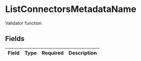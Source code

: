 # ListConnectorsMetadataName

Validator function


## Fields

| Field       | Type        | Required    | Description |
| ----------- | ----------- | ----------- | ----------- |